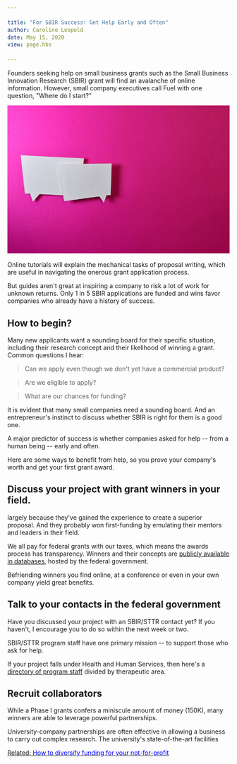 ```yaml
---

title: "For SBIR Success: Get Help Early and Often"  
author: Caroline Leopold
date: May 15, 2020
view: page.hbs

---
```


Founders seeking help on small business grants such as the Small Business Innovation Research (SBIR) grant will find an avalanche of online information. However, small company executives call Fuel with one question, "Where do I start?"   

![alt text](../images/conversation-balloons.jpg "Have an honest conversation.")

Online tutorials will explain the mechanical tasks of proposal writing, which are useful in navigating the onerous grant application process. 

But guides aren't great at inspiring a company to risk a lot of work for unknown returns. Only 1 in 5 SBIR applications are funded and wins favor companies who already have a history of success.

## How to begin? 

Many new applicants want a sounding board for their specific situation, including their research concept and their likelihood of winning a grant. Common questions I hear:

>Can we apply even though we don't yet have a commercial product?

>Are we eligible to apply?  

>What are our chances for funding?

It is evident that many small companies need a sounding board. And an entrepreneur's instinct to discuss whether SBIR is right for them is a good one. 

A major predictor of success is whether companies asked for help -- from a human being -- early and often. 

Here are some ways to benefit from help, so you prove your company's worth and get your first grant award. 

## Discuss your project with grant winners in your field.

 largely because they've gained the experience to create a superior proposal. And they probably won first-funding by emulating their mentors and leaders in their field. 

We all pay for federal grants with our taxes, which means the awards process has transparency. Winners and their concepts are [publicly available in databases](https://www.sbir.gov/sbirsearch/award/all), hosted by the federal government. 

Befriending winners you find online, at a conference or even in your own company yield great benefits. 

## Talk to your contacts in the federal government

Have you discussed your project with an SBIR/STTR contact yet? If you haven't, I encourage you to do so within the next week or two.

SBIR/STTR program staff have one primary mission -- to support those who ask for help. 

If your project falls under Health and Human Services, then here's a [directory of program staff](https://sbir.nih.gov/engage/ic-contacts) divided by therapeutic area. 

## Recruit collaborators

While a Phase I grants confers a miniscule amount of money (150K), many winners are able to leverage powerful partnerships. 

University-company partnerships are often effective in allowing a business to carry out complex research. The university's state-of-the-art facilities 






<a href="../">Related:<span style="color:blue"> How to diversify funding for your not-for-profit</span>
</a>


